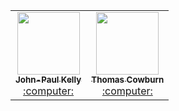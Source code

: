 <table>
<tr><td align="center"><a href="https://github.com/jpk3lly"><kbd><img src="https://avatars.githubusercontent.com/u/39955081?v=4size=400" width="100px;" alt=""/></kbd><br /><sub><b>John-Paul Kelly</b></sub></a><br /><a href="https://github.com/jpk3lly/TimesTableQuiz/commits?author=jpk3lly" title="Code"> :computer: </a> 
<td align="center"><a href="https://github.com/thomascowburn"><kbd><img src="https://avatars.githubusercontent.com/u/31416650?v=4size=400" width="100px;" alt=""/></kbd><br /><sub><b>Thomas Cowburn</b></sub></a><br /><a href="https://github.com/jpk3lly/TimesTableQuiz/commits?author=thomascowburn" title="Code"> :computer: </a> </td>
</tr></table>

